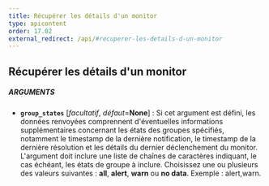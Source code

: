 ```yaml
---
title: Récupérer les détails d'un monitor
type: apicontent
order: 17.02
external_redirect: /api/#recuperer-les-details-d-un-monitor
---
```


## Récupérer les détails d'un monitor
##### ARGUMENTS
* **`group_states`** [*facultatif*, *défaut*=**None**] :
    Si cet argument est défini, les données renvoyées comprennent d'éventuelles informations supplémentaires concernant les états des groupes spécifiés, notamment le timestamp de la dernière notification, le timestamp de la dernière résolution et les détails du dernier déclenchement du monitor. L'argument doit inclure une liste de chaînes de caractères indiquant, le cas échéant, les états de groupe à inclure. Choisissez une ou plusieurs des valeurs suivantes : **all**, **alert**, **warn** ou **no data**. Exemple : alert,warn.

